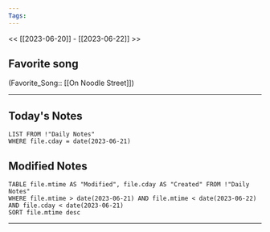 ```yaml
---
Tags:
---
```

<< [[2023-06-20]] - [[2023-06-22]] >>
## Favorite song
(Favorite_Song:: [[On Noodle Street]])

___
## Today's Notes
```dataview
LIST FROM !"Daily Notes"
WHERE file.cday = date(2023-06-21)
```
## Modified Notes
```dataview
TABLE file.mtime AS "Modified", file.cday AS "Created" FROM !"Daily Notes" 
WHERE file.mtime > date(2023-06-21) AND file.mtime < date(2023-06-22) AND file.cday < date(2023-06-21)
SORT file.mtime desc
```
___
